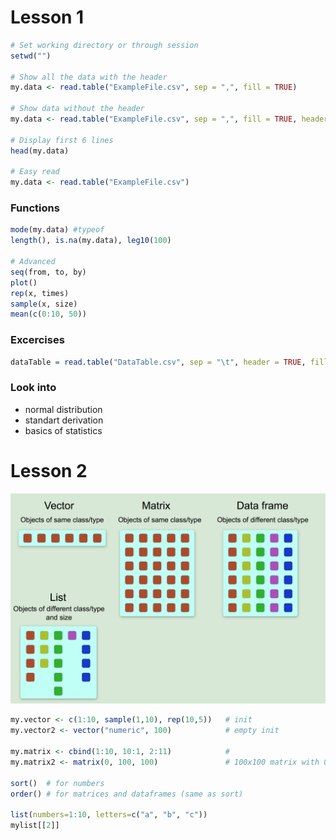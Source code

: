 # Lesson 1

```R
# Set working directory or through session
setwd("") 

# Show all the data with the header
my.data <- read.table("ExampleFile.csv", sep = ",", fill = TRUE)

# Show data without the header
my.data <- read.table("ExampleFile.csv", sep = ",", fill = TRUE, header = TRUE, comment.char = "")

# Display first 6 lines
head(my.data)

# Easy read
my.data <- read.table("ExampleFile.csv")
```

### Functions

```R
mode(my.data) #typeof
length(), is.na(my.data), leg10(100)

# Advanced
seq(from, to, by)
plot()
rep(x, times)
sample(x, size)
mean(c(0:10, 50))
```



### Excercises

```R
dataTable = read.table("DataTable.csv", sep = "\t", header = TRUE, fill = TRUE, skip = 1)
```



### Look into

- normal distribution
- standart derivation
- basics of statistics



# Lesson 2

![lesson2-1](pictures/lesson2-1.png)



```r
my.vector <- c(1:10, sample(1,10), rep(10,5))	# init
my.vector2 <- vector("numeric", 100)			# empty init

my.matrix <- cbind(1:10, 10:1, 2:11)			# 
my.matrix2 <- matrix(0, 100, 100)				# 100x100 matrix with 0

sort()	# for numbers
order() # for matrices and dataframes (same as sort)

list(numbers=1:10, letters=c("a", "b", "c"))
mylist[[2]]
```


